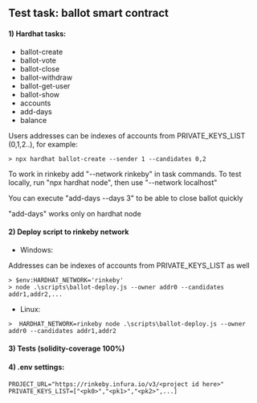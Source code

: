 ## Test task: ballot smart contract

#### 1) Hardhat tasks:
- ballot-create
- ballot-vote
- ballot-close
- ballot-withdraw
- ballot-get-user
- ballot-show
- accounts
- add-days
- balance

Users addresses can be indexes of accounts from PRIVATE_KEYS_LIST (0,1,2..), for example:
```
> npx hardhat ballot-create --sender 1 --candidates 0,2
```

To work in rinkeby add "--network rinkeby" in task commands. To test locally, run "npx hardhat node", then use "--network localhost"

You can execute "add-days --days 3" to be able to close ballot quickly

"add-days" works only on hardhat node

#### 2) Deploy script to rinkeby network 

- Windows:

Addresses can be indexes of accounts from PRIVATE_KEYS_LIST as well
```
> $env:HARDHAT_NETWORK='rinkeby'
> node .\scripts\ballot-deploy.js --owner addr0 --candidates addr1,addr2,...
```
- Linux: 
```
>  HARDHAT_NETWORK=rinkeby node .\scripts\ballot-deploy.js --owner addr0 --candidates addr1,addr2
```

#### 3) Tests (solidity-coverage 100%)
#### 4) .env settings:
```
PROJECT_URL="https://rinkeby.infura.io/v3/<project id here>"
PRIVATE_KEYS_LIST=["<pk0>","<pk1>","<pk2>",...]
```

